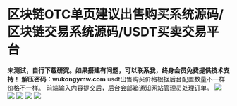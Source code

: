 # 区块链OTC单页建议出售购买系统源码/区块链交易系统源码/USDT买卖交易平台

**未测试，自行下载研究。如果搭建有问题，可以联系我，终身会员免费提供技术支持！**
**解压密码：wukongymw.com**
usdt出售购买价格根据后台配置数量不一样价格不一样。 前端输入内容提交后，后台会邮箱通知网站管理员处理订单。
[![](https://wukongymw.com/wp-content/uploads/2023/06/1687080568-b1304c74c8c2cad.jpg)](https://wukongymw.com/wp-content/uploads/2023/06/1687080568-b1304c74c8c2cad.jpg)
[![](https://wukongymw.com/wp-content/uploads/2023/06/1687080567-bd6b69abe4fcc5d.jpg)](https://wukongymw.com/wp-content/uploads/2023/06/1687080567-bd6b69abe4fcc5d.jpg)
[![](https://wukongymw.com/wp-content/uploads/2023/06/1687080566-b548a9b53696b8c.jpg)](https://wukongymw.com/wp-content/uploads/2023/06/1687080566-b548a9b53696b8c.jpg)
[![](https://wukongymw.com/wp-content/uploads/2023/06/1687080565-269def8323a509f.jpg)](https://wukongymw.com/wp-content/uploads/2023/06/1687080565-269def8323a509f.jpg)
[![](https://wukongymw.com/wp-content/uploads/2023/06/1687080565-cc049923ea4321f.jpg)](https://wukongymw.com/wp-content/uploads/2023/06/1687080565-cc049923ea4321f.jpg)